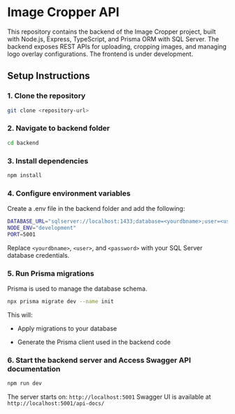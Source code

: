 # Image Cropper API

This repository contains the backend of the Image Cropper project, built with Node.js, Express, TypeScript, and Prisma ORM with SQL Server. The backend exposes REST APIs for uploading, cropping images, and managing logo overlay configurations. The frontend is under development.

## Setup Instructions

### 1. Clone the repository

```bash
git clone <repository-url>
```

### 2. Navigate to backend folder

```bash
cd backend
```
### 3. Install dependencies

```bash
npm install
```

### 4. Configure environment variables
Create a .env file in the backend folder and add the following:

```bash
DATABASE_URL="sqlserver://localhost:1433;database=<yourdbname>;user=<user>;password=<password>;encrypt=false;trustServerCertificate=true"
NODE_ENV="development"
PORT=5001
```
Replace ```<yourdbname>```, ```<user>```, and ```<password>``` with your SQL Server database credentials.

### 5. Run Prisma migrations
Prisma is used to manage the database schema.

```bash
npx prisma migrate dev --name init
```
This will:

- Apply migrations to your database

- Generate the Prisma client used in the backend code

### 6. Start the backend server and Access Swagger API documentation
```bash
npm run dev
```
The server starts on: ```http://localhost:5001```
Swagger UI is available at ```http://localhost:5001/api-docs/```

